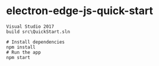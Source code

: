 # electron-edge-js-quick-start

```
Visual Studio 2017
build src\QuickStart.sln

# Install dependencies
npm install
# Run the app
npm start
```
